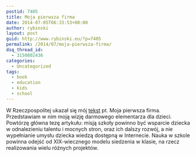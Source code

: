 ```yaml
---
postid: 7405
title: Moja pierwsza firma
date: 2014-07-05T06:33:53+00:00
author: rybinski
layout: post
guid: http://www.rybinski.eu/?p=7405
permalink: /2014/07/moja-pierwsza-firma/
dsq_thread_id:
  - 3150802436
categories:
  - Uncategorized
tags:
  - book
  - education
  - kids
  - school
---
```

W Rzeczpospolitej ukazał się mój [tekst](http://www.ekonomia.rp.pl/artykul/706249,1123463-Moja-pierwsza-firma.html) pt. Moja pierwsza firma. Przedstawiam w nim moją wizję darmowego elementarza dla dzieci. Powtórzę główna tezę artykułu: misją szkoły powinno być wsparcie dziecka w odnalezieniu talentu i mocnych stron, oraz ich dalszy rozwój, a nie  wypełnianie umysłu dziecka wiedzą dostępną w Internecie. Nauka w szkole powinna odejść od XIX-wiecznego modelu siedzenia w klasie, na rzecz realizowania wielu różnych projektów.
